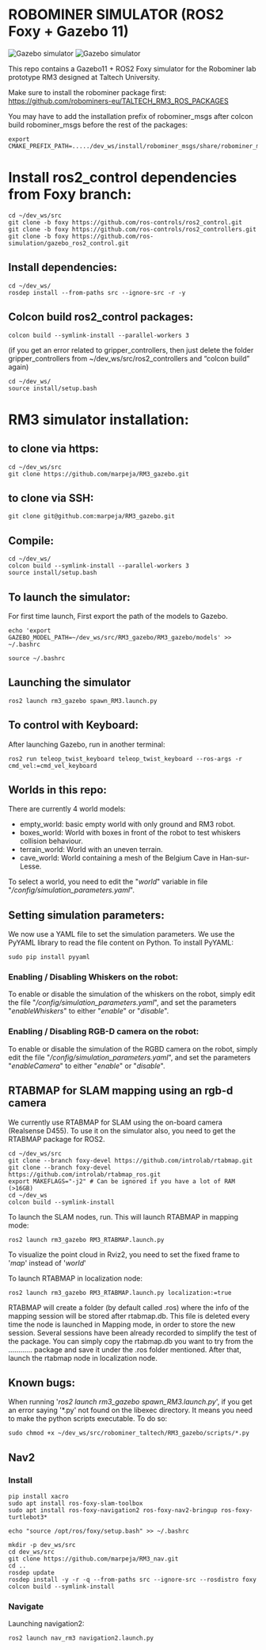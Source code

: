# ROBOMINER SIMULATOR (ROS2 Foxy + Gazebo 11)


![Gazebo simulator](/docs/logo_rm_horiz.png?raw=true "Title")
![Gazebo simulator](/docs/gazebo_screenshot_whiskers.png?raw=true "Title")

This repo contains a Gazebo11 + ROS2 Foxy simulator for the Robominer lab prototype RM3 designed at Taltech University.

Make sure to install the robominer package first:
https://github.com/robominers-eu/TALTECH_RM3_ROS_PACKAGES

You may have to add the installation prefix of robominer_msgs after colcon build robominer_msgs before the rest of the packages:

```
export CMAKE_PREFIX_PATH=...../dev_ws/install/robominer_msgs/share/robominer_msgs/cmake
```


# Install ros2_control dependencies from Foxy branch:

```
cd ~/dev_ws/src
git clone -b foxy https://github.com/ros-controls/ros2_control.git
git clone -b foxy https://github.com/ros-controls/ros2_controllers.git
git clone -b foxy https://github.com/ros-simulation/gazebo_ros2_control.git
```

## Install dependencies:
```
cd ~/dev_ws/
rosdep install --from-paths src --ignore-src -r -y
```

## Colcon build ros2_control packages:
```
colcon build --symlink-install --parallel-workers 3
```

(if you get an error related to gripper_controllers, then just delete the folder gripper_controllers from ~/dev_ws/src/ros2_controllers and “colcon build” again)

```
cd ~/dev_ws/
source install/setup.bash
```

# RM3 simulator installation:

## to clone via https:
```
cd ~/dev_ws/src
git clone https://github.com/marpeja/RM3_gazebo.git
```

## to clone via SSH:
```
git clone git@github.com:marpeja/RM3_gazebo.git
```

## Compile:

```
cd ~/dev_ws/
colcon build --symlink-install --parallel-workers 3
source install/setup.bash
```

## To launch the simulator:

For first time launch, First export the path of the models to Gazebo.

```
echo 'export GAZEBO_MODEL_PATH=~/dev_ws/src/RM3_gazebo/RM3_gazebo/models' >> ~/.bashrc

source ~/.bashrc
```
## Launching the simulator
```
ros2 launch rm3_gazebo spawn_RM3.launch.py
```

## To control with Keyboard:

After launching Gazebo, run in another terminal:

```
ros2 run teleop_twist_keyboard teleop_twist_keyboard --ros-args -r cmd_vel:=cmd_vel_keyboard
```

## Worlds in this repo:
There are currently 4 world models:
  * empty_world: basic empty world with only ground and RM3 robot.
  * boxes_world: World with boxes in front of the robot to test whiskers collision behaviour.
  * terrain_world: World with an uneven terrain.
  * cave_world: World containing a mesh of the Belgium Cave in Han-sur-Lesse.

To select a world, you need to edit the "_world_" variable in file "_/config/simulation_parameters.yaml_".

## Setting simulation parameters:
We now use a YAML file to set the simulation parameters. We use the PyYAML library to read the file content on Python. To install PyYAML:
```
sudo pip install pyyaml
```

### Enabling / Disabling Whiskers on the robot:
To enable or disable the simulation of the whiskers on the robot, simply edit the file "_/config/simulation_parameters.yaml_", and set the parameters "_enableWhiskers_" to either "_enable_" or "_disable_".
### Enabling / Disabling RGB-D camera on the robot:
To enable or disable the simulation of the RGBD camera on the robot, simply edit the file "_/config/simulation_parameters.yaml_", and set the parameters "_enableCamera_" to either "_enable_" or "_disable_".

## RTABMAP for SLAM mapping using an rgb-d camera
We currently use RTABMAP for SLAM using the on-board camera (Realsense D455). To use it on the simulator also, you need to get the RTABMAP package for ROS2.

```
cd ~/dev_ws/src
git clone --branch foxy-devel https://github.com/introlab/rtabmap.git
git clone --branch foxy-devel https://github.com/introlab/rtabmap_ros.git
export MAKEFLAGS="-j2" # Can be ignored if you have a lot of RAM (>16GB)
cd ~/dev_ws
colcon build --symlink-install
```
To launch the SLAM nodes, run. This will launch RTABMAP in mapping mode:

```
ros2 launch rm3_gazebo RM3_RTABMAP.launch.py
```
To visualize the point cloud in Rviz2, you need to set the fixed frame to '_map_' instead of '_world_'

To launch RTABMAP in localization node:
```
ros2 launch rm3_gazebo RM3_RTABMAP.launch.py localization:=true
```

RTABMAP will create a folder (by default called .ros) where the info of the mapping session will be stored after rtabmap.db. This file is deleted every time the node is launched in Mapping mode, in order to store the new session. Several sessions have been already recorded to simplify the test of the package. You can simply copy the rtabmap.db you want to try from the ............ package and save it under the .ros folder mentioned. After that, launch the rtabmap node in localization node.


## Known bugs:
When running '_ros2 launch rm3_gazebo spawn_RM3.launch.py_', if you get an error saying '*.py' not found on the libexec directory. It means you need to make the python scripts executable. To do so:
```
sudo chmod +x ~/dev_ws/src/robominer_taltech/RM3_gazebo/scripts/*.py
```

## Nav2

### Install
```
pip install xacro
sudo apt install ros-foxy-slam-toolbox
sudo apt install ros-foxy-navigation2 ros-foxy-nav2-bringup ros-foxy-turtlebot3*
```
```
echo "source /opt/ros/foxy/setup.bash" >> ~/.bashrc

mkdir -p dev_ws/src
cd dev_ws/src
git clone https://github.com/marpeja/RM3_nav.git
cd ..
rosdep update
rosdep install -y -r -q --from-paths src --ignore-src --rosdistro foxy 
colcon build --symlink-install
```
### Navigate

Launching navigation2:

```
ros2 launch nav_rm3 navigation2.launch.py
```


